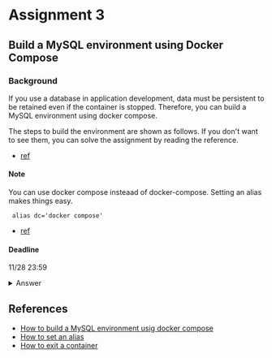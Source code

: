 # Assignment 3
## Build a MySQL environment using Docker Compose
### Background
If you use a database in application development, data must be persistent to be retained even if the container is stopped. Therefore, you can build a MySQL environment using docker compose.

The steps to build the environment are shown as follows. If you don't want to see them, you can solve the assignment by reading the reference.
- [ref](https://qiita.com/leafeon00000/items/e190cf92af3a487cc749)


#### Note
You can use docker compose insteaad of docker-compose. Setting an alias makes things easy.
   
   ```bash:.bashrc
    alias dc='docker compose'
   ```
    
   - [ref](https://qiita.com/yutat93/items/b5bb9c0366f21bcbea62)
    
#### Deadline
11/28 23:59
<details><summary>Answer</summary>
    
#### The directory architecture
    .
    ├──docker-compose.yml
    ├──docker
    │   └──Dockerfile
    ├──db
    └──sql
        └──world.sql



#### Step 1
- Create files
    - Dockerfile
        ```
        FROM mysql:5.7.34

        ENV WORK_PATH /workspace
        WORKDIR $WORK_PATH
        ```
    - docker-compose.yml
        ```
        version: "3"
        services:
          mysql:
            build:
              context: .
              dockerfile: ./docker/Dockerfile
            volumes:
              - ./:/workspace
              - ./db:/var/lib/mysql
            image: mysql
            container_name: mysql
            environment:
              - MYSQL_ROOT_PASSWORD=rootpass
              - MYSQL_DATABASE=test
              - MYSQL_USER=testuser
              - MYSQL_PASSWORD=testpass
        ```
- Create a dirctory to store files

    ```
    $ mkdir db
    ```

#### Step 2
- Run the container
    ```
    $ docker-compose up -d
    ```
    or
    ```
    $ make up
    ```
- Execute the container
    ```
    $ docker-compose exec mysql bash
    ```
    or
    ```
    make exec
    ```
#### Step 3
- Connect to MySQL server
    ```
    /workspace# mysql -u testuser -p
    ```
- Use MySQL
    ```
    mysql> USE test;
    mysql> CREATE TABLE test_table(id int, name varchar(10))
    ```
- Exit the container
    - [ref](https://www.google.com/search?q=docker+exit+container&oq=docker+exit+container&aqs=chrome..69i57j0i512l3j0i22i30l6.3941j0j9&sourceid=chrome&ie=UTF-8)
- Stop the container
    ```
    docker-compose down
    ```
    or
    ```
    make down
    ```
#### Step 4
- Check if data is persistent
    ```
    $ make up
    $ make exec
    /workspace# mysql -u testuser -p
    mysql> USE test;
    mysql> SHOW TABLES; 
    ```
If test_table is displayed, it is successful.
</details>

## References
- [How to build a MySQL environment usig docker compose](https://qiita.com/leafeon00000/items/e190cf92af3a487cc749)
- [How to set an alias](https://qiita.com/yutat93/items/b5bb9c0366f21bcbea62)
- [How to exit a container](https://www.google.com/search?q=docker+exit+container&oq=docker+exit+container&aqs=chrome..69i57j0i512l3j0i22i30l6.3941j0j9&sourceid=chrome&ie=UTF-8)

